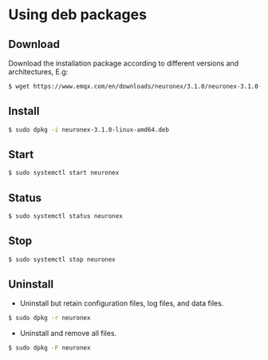# Using deb packages

## Download

Download the installation package according to different versions and architectures, E.g:

```bash
$ wget https://www.emqx.com/en/downloads/neuronex/3.1.0/neuronex-3.1.0-linux-amd64.deb
```

## Install

```bash
$ sudo dpkg -i neuronex-3.1.0-linux-amd64.deb
```

## Start

```bash
$ sudo systemctl start neuronex
```

## Status

```bash
$ sudo systemctl status neuronex
```

## Stop

```bash
$ sudo systemctl stop neuronex
```

## Uninstall

* Uninstall but retain configuration files, log files, and data files.
```bash
$ sudo dpkg -r neuronex
```
* Uninstall and remove all files.
```bash
$ sudo dpkg -P neuronex
```
